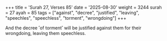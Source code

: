 +++
title = 'Surah 27, Verses 85'
date = '2025-08-30'
weight = 3244
surah = 27
ayah = 85
tags = ["against", "decree", "justified", "leaving", "speechles", "speechless", "torment", "wrongdoing"]
+++

And the decree ˹of torment˺ will be justified against them for their wrongdoing, leaving them speechless.